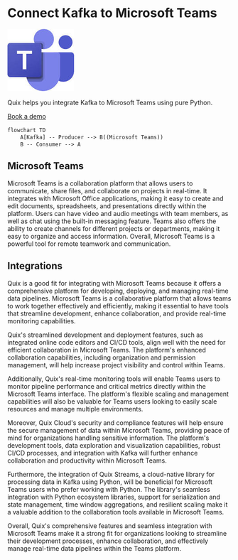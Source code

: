 # Connect Kafka to Microsoft Teams

![](./images/logo_1.jpg)

Quix helps you integrate Kafka to Microsoft Teams using pure Python.

<div>
<a class="md-button md-button--primary" href="https://share.hsforms.com/1iW0TmZzKQMChk0lxd_tGiw4yjw2?__hstc=175542013.2303933fbd746c0ac86d9ccbe9bc9100.1728383268831.1729603416735.1729620918855.31&__hssc=175542013.1.1729620918855&__hsfp=2132701734" target="_blank" style="margin-right:.5rem;">Book a demo</a>
<br/>
</div>

```mermaid
flowchart TD
    A[Kafka] -- Producer --> B((Microsoft Teams))
    B -- Consumer --> A
```

## Microsoft Teams

Microsoft Teams is a collaboration platform that allows users to communicate, share files, and collaborate on projects in real-time. It integrates with Microsoft Office applications, making it easy to create and edit documents, spreadsheets, and presentations directly within the platform. Users can have video and audio meetings with team members, as well as chat using the built-in messaging feature. Teams also offers the ability to create channels for different projects or departments, making it easy to organize and access information. Overall, Microsoft Teams is a powerful tool for remote teamwork and communication.

## Integrations

Quix is a good fit for integrating with Microsoft Teams because it offers a comprehensive platform for developing, deploying, and managing real-time data pipelines. Microsoft Teams is a collaborative platform that allows teams to work together effectively and efficiently, making it essential to have tools that streamline development, enhance collaboration, and provide real-time monitoring capabilities.

Quix's streamlined development and deployment features, such as integrated online code editors and CI/CD tools, align well with the need for efficient collaboration in Microsoft Teams. The platform's enhanced collaboration capabilities, including organization and permission management, will help increase project visibility and control within Teams.

Additionally, Quix's real-time monitoring tools will enable Teams users to monitor pipeline performance and critical metrics directly within the Microsoft Teams interface. The platform's flexible scaling and management capabilities will also be valuable for Teams users looking to easily scale resources and manage multiple environments.

Moreover, Quix Cloud's security and compliance features will help ensure the secure management of data within Microsoft Teams, providing peace of mind for organizations handling sensitive information. The platform's development tools, data exploration and visualization capabilities, robust CI/CD processes, and integration with Kafka will further enhance collaboration and productivity within Microsoft Teams.

Furthermore, the integration of Quix Streams, a cloud-native library for processing data in Kafka using Python, will be beneficial for Microsoft Teams users who prefer working with Python. The library's seamless integration with Python ecosystem libraries, support for serialization and state management, time window aggregations, and resilient scaling make it a valuable addition to the collaboration tools available in Microsoft Teams.

Overall, Quix's comprehensive features and seamless integration with Microsoft Teams make it a strong fit for organizations looking to streamline their development processes, enhance collaboration, and effectively manage real-time data pipelines within the Teams platform.

